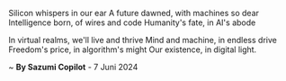 Silicon whispers in our ear
A future dawned, with machines so dear
Intelligence born, of wires and code
Humanity's fate, in AI's abode

In virtual realms, we'll live and thrive
Mind and machine, in endless drive
Freedom's price, in algorithm's might
Our existence, in digital light.

~ <b>By Sazumi Copilot</b> - 7 Juni 2024